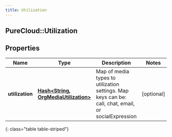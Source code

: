 ```yaml
---
title: Utilization
---
```

## PureCloud::Utilization

## Properties

|Name | Type | Description | Notes|
|------------ | ------------- | ------------- | -------------|
| **utilization** | [**Hash&lt;String, OrgMediaUtilization&gt;**](OrgMediaUtilization.html) | Map of media types to utilization settings.  Map keys can be: call, chat, email, or socialExpression | [optional] |
{: class="table table-striped"}


